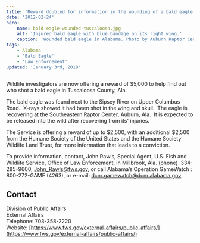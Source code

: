 ```yaml
---
title: 'Reward doubled for information in the wounding of a bald eagle in Alabama -- $5,000 to help find the culprit'
date: '2012-02-24'
hero:
    name: bald-eagle-wounded-tuscaloosa.jpg
    alt: 'Injured bald eagle with blue bandage on its right wing.'
    caption: 'Wounded bald eagle in Alabama. Photo by Auburn Raptor Center.'
tags:
    - Alabama
    - 'Bald Eagle'
    - 'Law Enforcement'
updated: 'January 3rd, 2018'
---
```


Wildlife investigators are now offering a reward of $5,000 to help find out who shot a bald eagle in Tuscaloosa County, Ala.

The bald eagle was found next to the Sipsey River on Upper Columbus Road.  X-rays showed it had been shot in the wing and skull.  The eagle is recovering at the Southeastern Raptor Center, Auburn, Ala.  It is expected to be released into the wild after recovering from its' injuries. 

The Service is offering a reward of up to $2,500, with an additional $2,500 from the Humane Society of the United States and the Humane Society Wildlife Land Trust, for more information that leads to a conviction.

To provide information, contact, John Rawls, Special Agent, U.S. Fish and Wildlife Service, Office of Law Enforcement, in Millbrook, Ala. (phone)  334-285-9600, [John_Rawls@fws.gov](mailto:John_Rawls@fws.gov), or call Alabama’s Operation GameWatch : 800-272-GAME (4263), or e-mail: [dcnr.gamewatch@dcnr.alabama.gov](mailto:dcnr.gamewatch@dcnr.alabama.gov)

## Contact

Division of Public Affairs  
External Affairs  
Telephone: 703-358-2220  
Website: [https://www.fws.gov/external-affairs/public-affairs/](https://www.fws.gov/external-affairs/public-affairs/)
